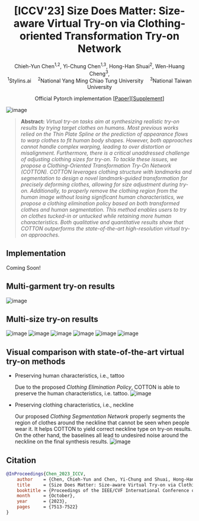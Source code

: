 <div align="center">

<h1>[ICCV'23] Size Does Matter: Size-aware Virtual Try-on via Clothing-oriented Transformation Try-on Network</h1>

<div>
    Chieh-Yun Chen<sup>1,2</sup>,
    Yi-Chung Chen<sup>1,3</sup>,
    Hong-Han Shuai<sup>2</sup>,
    Wen-Huang Cheng<sup>3</sup>,
</div>
<div>
    <sup>1</sup>Stylins.ai&emsp; <sup>2</sup>National Yang Ming Chiao Tung University&emsp;  <sup>3</sup>National Taiwan University
</div>


Official Pytorch implementation [[Paper](https://openaccess.thecvf.com/content/ICCV2023/papers/Chen_Size_Does_Matter_Size-aware_Virtual_Try-on_via_Clothing-oriented_Transformation_Try-on_ICCV_2023_paper.pdf)][[Supplement](https://openaccess.thecvf.com/content/ICCV2023/supplemental/Chen_Size_Does_Matter_ICCV_2023_supplemental.pdf)]

</div>

![image](https://github.com/cotton6/COTTON-size-does-matter/blob/main/TryOn_results/banner_size_noHead.jpg)

> **Abstract:** *Virtual try-on tasks aim at synthesizing realistic try-on results by trying target clothes on humans. Most previous works relied on the Thin Plate Spline or the prediction of appearance flows to warp clothes to fit human body shapes. However, both approaches cannot handle complex warping, leading to over distortion or misalignment. Furthermore, there is a critical unaddressed challenge of adjusting clothing sizes for try-on. To tackle these issues, we propose a Clothing-Oriented Transformation Try-On Network (COTTON). COTTON leverages clothing structure with landmarks and segmentation to design a novel landmark-guided transformation for precisely deforming clothes, allowing for size adjustment during try-on. Additionally, to properly remove the clothing region from the human image without losing significant human characteristics, we propose a clothing elimination policy based on both transformed clothes and human segmentation. This method enables users to try on clothes tucked-in or untucked while retaining more human characteristics. Both qualitative and quantitative results show that COTTON outperforms the state-of-the-art high-resolution virtual try-on approaches.*

## Implementation
Coming Soon!

## Multi-garment try-on results
  ![image](https://github.com/cotton6/COTTON-size-does-matter/blob/main/TryOn_results/multi-garment_results_masked.gif)


## Multi-size try-on results
  ![image](https://github.com/cotton6/COTTON-size-does-matter/blob/main/TryOn_results/human33_upper128_masked.gif)
  ![image](https://github.com/cotton6/COTTON-size-does-matter/blob/main/TryOn_results/human36_upper87_masked.gif)
  ![image](https://github.com/cotton6/COTTON-size-does-matter/blob/main/TryOn_results/human45_upper145_masked.gif)
  ![image](https://github.com/cotton6/COTTON-size-does-matter/blob/main/TryOn_results/human56_upper4_masked.gif)
  ![image](https://github.com/cotton6/COTTON-size-does-matter/blob/main/TryOn_results/human58_upper90_masked.gif)
  ![image](https://github.com/cotton6/COTTON-size-does-matter/blob/main/TryOn_results/human70_upper52_masked.gif)

## Visual comparison with state-of-the-art virtual try-on methods

  - Preserving human characteristics, i.e., tattoo
    
    Due to the proposed *Clothing Elimination Policy*, COTTON is able to preserve the human characteristics, i.e. tattoo.
  ![image](https://github.com/cotton6/COTTON-size-does-matter/blob/main/TryOn_results/preserving%20human%20characteristics_woH.jpg)

  - Preserving clothing characteristics, i.e., neckline
    
    Our proposed *Clothing Segmentation Network* properly segments the region of clothes around the neckline that cannot be seen when people wear it. It helps COTTON to yield correct neckline type on try-on results. On the other hand, the baselines all lead to undesired noise around the neckline on the final synthesis results.
  ![image](https://github.com/cotton6/COTTON-size-does-matter/blob/main/TryOn_results/Vneck%20comparison_woH.jpg)

## Citation


```bibtex
@InProceedings{Chen_2023_ICCV,
    author    = {Chen, Chieh-Yun and Chen, Yi-Chung and Shuai, Hong-Han and Cheng, Wen-Huang},
    title     = {Size Does Matter: Size-aware Virtual Try-on via Clothing-oriented Transformation Try-on Network},
    booktitle = {Proceedings of the IEEE/CVF International Conference on Computer Vision (ICCV)},
    month     = {October},
    year      = {2023},
    pages     = {7513-7522}
}
```

